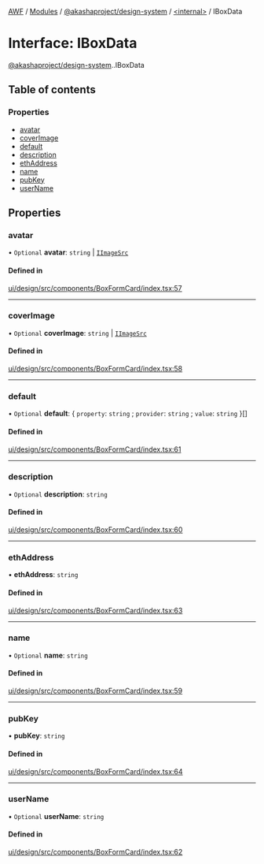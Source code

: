 [AWF](../README.md) / [Modules](../modules.md) / [@akashaproject/design-system](../modules/akashaproject_design_system.md) / [<internal\>](../modules/akashaproject_design_system._internal_.md) / IBoxData

# Interface: IBoxData

[@akashaproject/design-system](../modules/akashaproject_design_system.md).[<internal>](../modules/akashaproject_design_system._internal_.md).IBoxData

## Table of contents

### Properties

- [avatar](akashaproject_design_system._internal_.IBoxData.md#avatar)
- [coverImage](akashaproject_design_system._internal_.IBoxData.md#coverimage)
- [default](akashaproject_design_system._internal_.IBoxData.md#default)
- [description](akashaproject_design_system._internal_.IBoxData.md#description)
- [ethAddress](akashaproject_design_system._internal_.IBoxData.md#ethaddress)
- [name](akashaproject_design_system._internal_.IBoxData.md#name)
- [pubKey](akashaproject_design_system._internal_.IBoxData.md#pubkey)
- [userName](akashaproject_design_system._internal_.IBoxData.md#username)

## Properties

### avatar

• `Optional` **avatar**: `string` \| [`IImageSrc`](akashaproject_design_system._internal_.IImageSrc.md)

#### Defined in

[ui/design/src/components/BoxFormCard/index.tsx:57](https://github.com/AKASHAorg/akasha-world-framework/blob/d81a7246/ui/design/src/components/BoxFormCard/index.tsx#L57)

___

### coverImage

• `Optional` **coverImage**: `string` \| [`IImageSrc`](akashaproject_design_system._internal_.IImageSrc.md)

#### Defined in

[ui/design/src/components/BoxFormCard/index.tsx:58](https://github.com/AKASHAorg/akasha-world-framework/blob/d81a7246/ui/design/src/components/BoxFormCard/index.tsx#L58)

___

### default

• `Optional` **default**: { `property`: `string` ; `provider`: `string` ; `value`: `string`  }[]

#### Defined in

[ui/design/src/components/BoxFormCard/index.tsx:61](https://github.com/AKASHAorg/akasha-world-framework/blob/d81a7246/ui/design/src/components/BoxFormCard/index.tsx#L61)

___

### description

• `Optional` **description**: `string`

#### Defined in

[ui/design/src/components/BoxFormCard/index.tsx:60](https://github.com/AKASHAorg/akasha-world-framework/blob/d81a7246/ui/design/src/components/BoxFormCard/index.tsx#L60)

___

### ethAddress

• **ethAddress**: `string`

#### Defined in

[ui/design/src/components/BoxFormCard/index.tsx:63](https://github.com/AKASHAorg/akasha-world-framework/blob/d81a7246/ui/design/src/components/BoxFormCard/index.tsx#L63)

___

### name

• `Optional` **name**: `string`

#### Defined in

[ui/design/src/components/BoxFormCard/index.tsx:59](https://github.com/AKASHAorg/akasha-world-framework/blob/d81a7246/ui/design/src/components/BoxFormCard/index.tsx#L59)

___

### pubKey

• **pubKey**: `string`

#### Defined in

[ui/design/src/components/BoxFormCard/index.tsx:64](https://github.com/AKASHAorg/akasha-world-framework/blob/d81a7246/ui/design/src/components/BoxFormCard/index.tsx#L64)

___

### userName

• `Optional` **userName**: `string`

#### Defined in

[ui/design/src/components/BoxFormCard/index.tsx:62](https://github.com/AKASHAorg/akasha-world-framework/blob/d81a7246/ui/design/src/components/BoxFormCard/index.tsx#L62)
